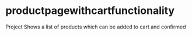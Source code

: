 # productpagewithcartfunctionality
Project Shows a list of products which can be added to cart and confirmed
